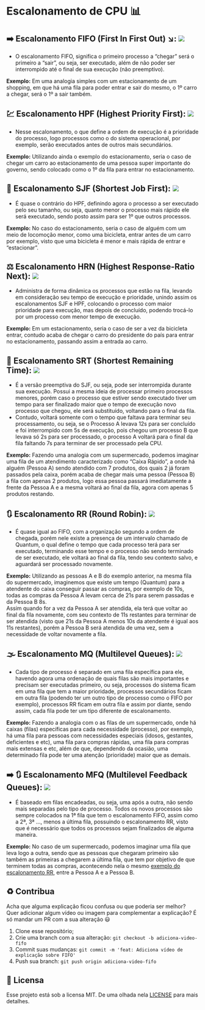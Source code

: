 # Escalonamento de CPU 📊

## :arrow_right: Escalonamento FIFO (First In First Out) :arrow_lower_right:: <img src="https://img.shields.io/badge/-n%C3%A3o%20preemptivo-red" /> 
  - O escalonamento FIFO, significa o primeiro processo a “chegar” será o primeiro a “sair”, ou seja, ser executado, além de não poder ser interrompido até o final de sua execução (não preemptivo).
  
  __Exemplo:__ Em uma analogia simples com um estacionamento de um shopping, em que há uma fila para poder entrar e sair do mesmo, o 1º carro a chegar, será o 1º a sair também. <br/>

## :chart: Escalonamento HPF (Highest Priority First): <img src="https://img.shields.io/badge/-n%C3%A3o%20preemptivo-red" />
  - Nesse escalonamento, o que define a ordem de execução é a prioridade do processo, logo processos como o do sistema operacional, por exemplo, serão executados antes de outros mais secundários.
  
  __Exemplo:__ Utilizando ainda o exemplo do estacionamento, seria o caso de chegar um carro ao estacionamento de uma pessoa super importante do governo, sendo colocado como o 1º da fila para entrar no estacionamento. <br/>

## :pinching_hand: Escalonamento SJF (Shortest Job First): <img src="https://img.shields.io/badge/-n%C3%A3o%20preemptivo-red" />
  - É quase o contrário do HPF, definindo agora o processo a ser executado pelo seu tamanho, ou seja, quanto menor o processo mais rápido ele será executado, sendo posto assim para ser 1º que outros processos.
  
  __Exemplo:__ No caso do estacionamento, seria o caso de alguém com um meio de locomoção menor, como uma bicicleta, entrar antes de um carro por exemplo, visto que uma bicicleta é menor e mais rápida de entrar e “estacionar”. <br/>
 
## :balance_scale: Escalonamento HRN (Highest Response-Ratio Next): <img src="https://img.shields.io/badge/-n%C3%A3o%20preemptivo-red" />
  - Administra de forma dinâmica os processos que estão na fila, levando em consideração seu tempo de execução e prioridade, unindo assim os escalonamentos SJF e HPF, colocando o processo com maior prioridade para execução, mas depois de concluído, podendo trocá-lo por um processo com menor tempo de execução.
  
  __Exemplo:__ Em um estacionamento, seria o caso de ser a vez da bicicleta entrar, contudo acaba de chegar o carro do presidente do país para entrar no estacionamento, passando assim a entrada ao carro. <br/>

## :small_red_triangle_down: Escalonamento SRT (Shortest Remaining Time): <img src="https://img.shields.io/badge/-preemptivo-green" />
  - É a versão preemptiva do SJF, ou seja, pode ser interrompida durante sua execução. Possui a mesma ideia de processar primeiro processos menores, porém caso o processo que estiver sendo executado tiver um tempo para ser finalizado maior que o tempo de execução novo processo que chegou, ele será substituído, voltando para o final da fila. <br/>
 - Contudo, voltará somente com o tempo que faltava para terminar seu processamento, ou seja, se o Processo A levava 12s para ser concluído e foi interrompido com 5s de execução, pois chegou um processo B que levava só 2s para ser processado, o processo A voltará para o final da fila faltando 7s para terminar de ser processado pela CPU.
 
  __Exemplo:__ Fazendo uma analogia com um supermercado, podemos imaginar uma fila de um atendimento caracterizado como “Caixa Rápido”, a onde há alguém (Pessoa A) sendo atendido com 7 produtos, dos quais 2 já foram passados pela caixa, porém acaba de chegar mais uma pessoa (Pessoa B) a fila com apenas 2 produtos, logo essa pessoa passará imediatamente a frente da Pessoa A e a mesma voltará ao final da fila, agora com apenas 5 produtos restando. <br/>

## :arrows_clockwise: Escalonamento RR (Round Robin): <img src="https://img.shields.io/badge/-preemptivo-green" />
  - É quase igual ao FIFO, com a organização segundo a ordem de chegada, porém nele existe a presença de um intervalo chamado de Quantum, o qual define o tempo que cada processo terá para ser executado, terminando esse tempo e o processo não sendo terminado de ser executado, ele voltará ao final da fila, tendo seu contexto salvo, e aguardará ser processado novamente.
  
  __Exemplo:__ Utilizando as pessoas A e B do exemplo anterior, na mesma fila do supermercado, imaginemos que existe um tempo (Quantum) para a atendente do caixa conseguir passar as compras, por exemplo de 10s, todas as compras da Pessoa A levam cerca de 21s para serem passadas e da Pessoa B 8s. <br/>
Assim quando for a vez da Pessoa A ser atendida, ela terá que voltar ao final da fila novamente, com seu contexto de 11s restantes para terminar de ser atendida (visto que 21s da Pessoa A menos 10s da atendente é igual aos 11s restantes), porém a Pessoa B será atendida de uma vez, sem a necessidade de voltar novamente a fila. <br/>

## :fog: Escalonamento MQ (Multilevel Queues): <img src="https://img.shields.io/badge/-preemptivo-green" />
  - Cada tipo de processo é separado em uma fila específica para ele, havendo agora uma ordenação de quais filas são mais importantes e precisam ser executadas primeiro, ou seja, processos do sistema ficam em uma fila que tem a maior prioridade, processos secundários ficam em outra fila (podendo ter um outro tipo de processo como o FIFO por exemplo), processos RR ficam em outra fila e assim por diante, sendo assim, cada fila pode ter um tipo diferente de escalonamento.
  
  __Exemplo:__ Fazendo a analogia com o as filas de um supermercado, onde há caixas (filas) específicas para cada necessidade (processo), por exemplo, há uma fila para pessoas com necessidades especiais (idosos, gestantes, deficientes e etc), uma fila para compras rápidas, uma fila para compras mais extensas e etc, além de que, dependendo da ocasião, uma determinado fila pode ter uma atenção (prioridade) maior que as demais. <br/>

## :arrow_right: :arrows_clockwise: Escalonamento MFQ (Multilevel Feedback Queues): <img src="https://img.shields.io/badge/-preemptivo-green" />
  - É baseado em filas encadeadas, ou seja, uma após a outra, não sendo mais separadas pelo tipo de processo. Todos os novos processos são sempre colocados na 1ª fila que tem o escalonamento FIFO, assim como a 2ª, 3ª ..., menos a última fila, possuindo o escalonamento RR, visto que é necessário que todos os processos sejam finalizados de alguma maneira.
  
  __Exemplo:__ No caso de um supermercado, podemos imaginar uma fila que leva logo a outra, sendo que as pessoas que chegaram primeiro são também as primeiras a chegarem a última fila, que tem por objetivo de que terminem todas as compras, acontecendo nela o mesmo [exemplo do escalonamento RR](https://github.com/pferreirafabricio/cpu-scheduling/blob/main/README.md#arrows_clockwise-escalonamento-rr-round-robin-), entre a Pessoa A e a Pessoa B. <br/>
  
## :recycle: Contribua
  Acha que alguma explicação ficou confusa ou que poderia ser melhor? Quer adicionar algum vídeo ou imagem para complementar a explicação? É só mandar um PR com a sua alteração 😃
 1. Clone esse repositório;
 2. Crie uma branch com a sua alteração: ```git checkout -b adiciona-video-fifo```
 3. Commit suas mudanças: ```git commit -m 'feat: Adiciona vídeo de explicação sobre FIFO'```
 4. Push sua branch: ```git push origin adiciona-video-fifo```
 
## :page_with_curl:	Licensa
Esse projeto está sob a licensa MIT. De uma olhada nela [LICENSE](LICENSE.md) para mais detalhes.

